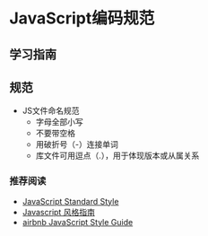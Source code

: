 # JavaScript编码规范

## 学习指南

## 规范

* JS文件命名规范
  * 字母全部小写
  * 不要带空格
  * 用破折号（-）连接单词
  * 库文件可用逗点（.），用于体现版本或从属关系

### 推荐阅读

* [JavaScript Standard Style](https://standardjs.com/rules-zhcn.html)
* [Javascript 风格指南](https://google-styleguide.readthedocs.io/zh_CN/latest/google-javascript-styleguide/contents.html)
* [airbnb JavaScript Style Guide](https://github.com/airbnb/javascript)

